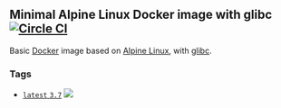 ## Minimal Alpine Linux Docker image with glibc [![Circle CI](https://circleci.com/gh/zpaulo19/docker-alpine-glibc/tree/master.svg?style=shield)](https://circleci.com/gh/zpaulo19/docker-alpine-glibc/tree/master)

Basic [Docker](https://www.docker.com/) image based on [Alpine Linux](http://alpinelinux.org/), with [glibc](https://github.com/sgerrand/alpine-pkg-glibc).

### Tags

* [`latest` `3.7`](https://github.com/zpaulo19/docker-alpine-glibc/blob/master/Dockerfile) [![](https://images.microbadger.com/badges/image/zpaulo/alpine-glibc.svg)](https://microbadger.com/images/zpaulo/alpine-glibc "Get your own image badge on microbadger.com")
